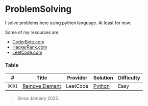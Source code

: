 # ProblemSolving

I solve problems here using python language. At least for now.

Some of my resources are:

- [CoderByte.com](#coderbyte)
- [HackerRank.com](#hackerrank)
- [LeetCode.com](#leetcode)

### Table

| #      | Title                                                           | Provider | Solution                                                                                                    | Difficulty |
| ------ | --------------------------------------------------------------- | -------- | ----------------------------------------------------------------------------------------------------------- | ---------- |
| `0001` | [Remove Element](https://leetcode.com/problems/remove-element/) | LeetCode | [Python](https://github.com/ErfanNaseriMovahed/ProblemSolving/blob/main/LeetCode/RemoveElement/Solution.py) | Easy       |

> Since January 2022.

